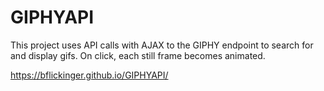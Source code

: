 # GIPHYAPI

This project uses API calls with AJAX to the GIPHY endpoint to search for and display gifs.  On click, each still frame becomes animated.

https://bflickinger.github.io/GIPHYAPI/
